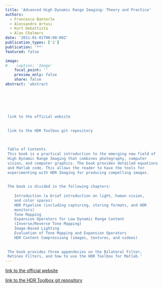 ```yaml
---
title: 'Advanced High Dynamic Range Imaging: Theory and Practice'
authors:
  - Francesco Banterle
  - Alessandro Artusi
  - Kurt Debattista
  - Alan Chalmers
date: '2011-01-01T00:00:00Z'
publication_types: ['1']
publication: '**'
featured: false

image:
#    caption: 'Image'
    focal_point: ''
    preview_only: false
    share: false
abstract: 'abstract 	 	 	    link to the official website   link to the HDR Toolbox git repository    Table of Contents This book is a practical introduction to the emerging new field of High Dynamic Range Imaging that combines photography, computer vision, and computer graphics. The book provides detailed equations and Matlab code. This allows the reader to have the tools for experimenting with HDR Imaging for producing compelling images.   The book is divided in the following chapters:  	Introduction (a brief introduction on light, human vision, 	and color spaces) 	HDR Pipeline (including capturing, storing formats, and HDR 	monitors) 	Tone Mapping 	Expansion Operators for Low Dynamic Range Content 	(Inverse/Reverse Tone Mapping) 	Image-Based Lighting 	Evaluation of Tone Mapping and Expansion Operators 	HDR Content Compressiong (images, textures, and videos)   The book provides three appendecies on the Bilateral Filter, Retinex Filters, and how to use the HDR Toolbox for Matlab.'
---
```

[link to the official website](http://www.advancedhdrbook.com/)

[link to the HDR Toolbox git repository](https://github.com/banterle/HDR_Toolbox/)


